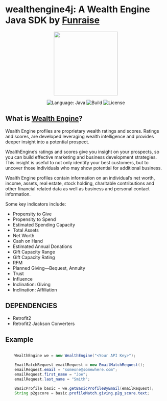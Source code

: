 # wealthengine4j: A Wealth Engine Java SDK by [Funraise](https://funraise.io)

<p align="center">
<img src="https://funraise.io/wp-content/uploads/2016/12/funny_green.png" width="200">
</p>

<p align="center">
<img src="https://img.shields.io/badge/language-java-orange.svg" alt="Language: Java">
<img src="https://travis-ci.org/jmswenski/wealthengine4j.svg?branch=master" alt="Build">
<img src="https://img.shields.io/badge/license-Apache-000000.svg" alt="License">
</p>


## What is [Wealth Engine](http://www.wealthengine.com/products-services/products/screen)?

Wealth Engine profiles are proprietary wealth ratings and scores.
Ratings and scores, are developed leveraging wealth intelligence and provides deeper insight into a potential prospect.

WealthEngine’s ratings and scores give you insight on
your prospects, so you can build effective marketing and
business development strategies. This insight is useful to not only identify
your best customers, but to uncover those individuals who may show
potential for additional business.

Wealth Engine profiles contain information on an individual’s net worth, income, assets,
real estate, stock holding, charitable contributions and other financial
related data as well as business and personal contact information.

Some key indicators include:

+ Propensity to Give
+ Propensity to Spend
+ Estimated Spending Capacity
+ Total Assets
+ Net Worth
+ Cash on Hand
+ Estimated Annual Donations
+ Gift Capacity Range
+ Gift Capacity Rating
+ RFM
+ Planned Giving—Bequest, Annuity
+ Trust
+ Influence
+ Inclination: Giving
+ Inclination: Affiliation


## DEPENDENCIES

 + Retrofit2
 + Retrofit2 Jackson Converters


 ## Example

```java

    WealthEngine we = new WealthEngine("<Your API Key>");

    EmailMatchRequest emailRequest = new EmailMatchRequest();
    emailRequest.email = "someone@somewhere.com";
    emailRequest.first_name = "Joe";
    emailRequest.last_name = "Smith";

    BasicProfile basic = we.getBasicProfileByEmail(emailRequest);
    String p2gscore = basic.profileMatch.giving.p2g_score.text;


```

